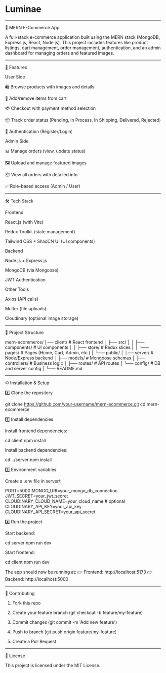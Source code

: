 # Luminae


---

🛒 MERN E-Commerce App

A full-stack e-commerce application built using the MERN stack (MongoDB, Express.js, React, Node.js).
This project includes features like product listings, cart management, order management, authentication, and an admin dashboard for managing orders and featured images.


---

🚀 Features

User Side

🛍️ Browse products with images and details

🛒 Add/remove items from cart

💳 Checkout with payment method selection

📦 Track order status (Pending, In Process, In Shipping, Delivered, Rejected)

🔐 Authentication (Register/Login)


Admin Side

📊 Manage orders (view, update status)

🖼️ Upload and manage featured images

📦 View all orders with detailed info

✅ Role-based access (Admin / User)



---

🛠️ Tech Stack

Frontend

React.js (with Vite)

Redux Toolkit (state management)

Tailwind CSS + ShadCN UI (UI components)


Backend

Node.js + Express.js

MongoDB (via Mongoose)

JWT Authentication


Other Tools

Axios (API calls)

Multer (file uploads)

Cloudinary (optional image storage)



---

📂 Project Structure

mern-ecommerce/
│── client/              # React frontend
│   ├── src/
│   │   ├── components/  # UI components
│   │   ├── store/       # Redux slices
│   │   └── pages/       # Pages (Home, Cart, Admin, etc.)
│   └── public/
│
│── server/              # Node/Express backend
│   ├── models/          # Mongoose schemas
│   ├── controllers/     # Business logic
│   ├── routes/          # API routes
│   └── config/          # DB and server config
│
└── README.md


---

⚙️ Installation & Setup

1️⃣ Clone the repository

git clone https://github.com/your-username/mern-ecommerce.git
cd mern-ecommerce

2️⃣ Install dependencies

Install frontend dependencies:


cd client
npm install

Install backend dependencies:


cd ../server
npm install

3️⃣ Environment variables

Create a .env file in server/:

PORT=5000
MONGO_URI=your_mongo_db_connection
JWT_SECRET=your_jwt_secret
CLOUDINARY_CLOUD_NAME=your_cloud_name   # optional
CLOUDINARY_API_KEY=your_api_key
CLOUDINARY_API_SECRET=your_api_secret

4️⃣ Run the project

Start backend:


cd server
npm run dev

Start frontend:


cd client
npm run dev

The app should now be running at:
👉 Frontend: http://localhost:5173
👉 Backend: http://localhost:5000

---

🤝 Contributing

1. Fork this repo


2. Create your feature branch (git checkout -b feature/my-feature)


3. Commit changes (git commit -m 'Add new feature')


4. Push to branch (git push origin feature/my-feature)


5. Create a Pull Request




---

📜 License

This project is licensed under the MIT License.



